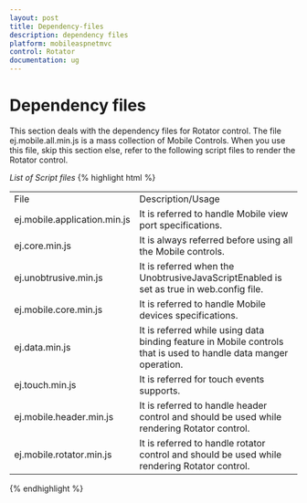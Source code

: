 ```yaml
---
layout: post
title: Dependency-files
description: dependency files
platform: mobileaspnetmvc
control: Rotator
documentation: ug
---
```


# Dependency files

This section deals with the dependency files for Rotator control. The file ej.mobile.all.min.js is a mass collection of Mobile Controls. When you use this file, skip this section else, refer to the following script files to render the Rotator control.


_List of Script files_
{% highlight html %}
<table>
<tr>
<td>
File</td><td>
Description/Usage</td></tr>
<tr>
<td>
ej.mobile.application.min.js</td><td>
It is referred to handle Mobile view port specifications.</td></tr>
<tr>
<td>
ej.core.min.js</td><td>
It is always referred before using all the Mobile controls.</td></tr>
<tr>
<td>
ej.unobtrusive.min.js</td><td>
It is referred when the UnobtrusiveJavaScriptEnabled is set as true in web.config file.</td></tr>
<tr>
<td>
ej.mobile.core.min.js</td><td>
It is referred to handle Mobile devices specifications.</td></tr>
<tr>
<td>
ej.data.min.js</td><td>
It is referred while using data binding feature in Mobile controls that is used to handle data manger operation.</td></tr>
<tr>
<td>
ej.touch.min.js</td><td>
It is referred for touch events supports.</td></tr>
<tr>
<td>
ej.mobile.header.min.js</td><td>
It is referred to handle header control and should be used while rendering Rotator control.</td></tr>
<tr>
<td>
ej.mobile.rotator.min.js</td><td>
It is referred to handle rotator control and should be used while rendering Rotator control.</td></tr>
</table>
{% endhighlight %}

